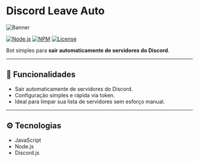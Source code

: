 # Discord Leave Auto

![Banner](https://i.postimg.cc/3RkyVvbH/IMG-20251016-190604.jpg)

[![Node.js](https://img.shields.io/badge/Node.js-18.x-green?style=for-the-badge&logo=node.js)](https://nodejs.org/)
[![NPM](https://img.shields.io/badge/NPM-9.x-red?style=for-the-badge&logo=npm)](https://www.npmjs.com/)
[![License](https://img.shields.io/badge/License-MIT-blue?style=for-the-badge)](LICENSE)

Bot simples para **sair automaticamente de servidores do Discord**.

---

## 🚀 Funcionalidades

- Sair automaticamente de servidores do Discord.
- Configuração simples e rápida via token.
- Ideal para limpar sua lista de servidores sem esforço manual.

---

## ⚙️ Tecnologias

- JavaScript
- Node.js
- Discord.js
